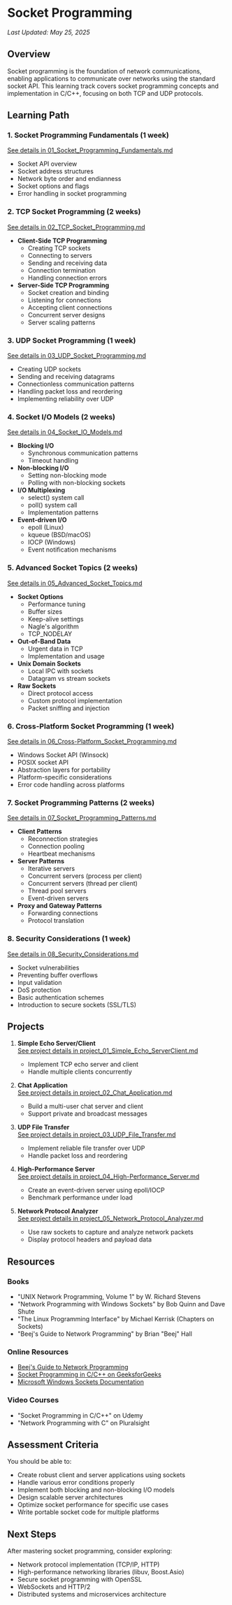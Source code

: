 # Socket Programming

*Last Updated: May 25, 2025*

## Overview

Socket programming is the foundation of network communications, enabling applications to communicate over networks using the standard socket API. This learning track covers socket programming concepts and implementation in C/C++, focusing on both TCP and UDP protocols.

## Learning Path

### 1. Socket Programming Fundamentals (1 week)
[See details in 01_Socket_Programming_Fundamentals.md](01_Socket_Programming/01_Socket_Programming_Fundamentals.md)
- Socket API overview
- Socket address structures
- Network byte order and endianness
- Socket options and flags
- Error handling in socket programming

### 2. TCP Socket Programming (2 weeks)
[See details in 02_TCP_Socket_Programming.md](01_Socket_Programming/02_TCP_Socket_Programming.md)
- **Client-Side TCP Programming**  
  - Creating TCP sockets
  - Connecting to servers
  - Sending and receiving data
  - Connection termination
  - Handling connection errors
- **Server-Side TCP Programming**  
  - Socket creation and binding
  - Listening for connections
  - Accepting client connections
  - Concurrent server designs
  - Server scaling patterns

### 3. UDP Socket Programming (1 week)
[See details in 03_UDP_Socket_Programming.md](01_Socket_Programming/03_UDP_Socket_Programming.md)
- Creating UDP sockets
- Sending and receiving datagrams
- Connectionless communication patterns
- Handling packet loss and reordering
- Implementing reliability over UDP

### 4. Socket I/O Models (2 weeks)
[See details in 04_Socket_IO_Models.md](01_Socket_Programming/04_Socket_IO_Models.md)
- **Blocking I/O**
  - Synchronous communication patterns
  - Timeout handling
- **Non-blocking I/O**
  - Setting non-blocking mode
  - Polling with non-blocking sockets
- **I/O Multiplexing**
  - select() system call
  - poll() system call
  - Implementation patterns
- **Event-driven I/O**
  - epoll (Linux)
  - kqueue (BSD/macOS)
  - IOCP (Windows)
  - Event notification mechanisms

### 5. Advanced Socket Topics (2 weeks)
[See details in 05_Advanced_Socket_Topics.md](01_Socket_Programming/05_Advanced_Socket_Topics.md)
- **Socket Options**
  - Performance tuning
  - Buffer sizes
  - Keep-alive settings
  - Nagle's algorithm
  - TCP_NODELAY
- **Out-of-Band Data**
  - Urgent data in TCP
  - Implementation and usage
- **Unix Domain Sockets**
  - Local IPC with sockets
  - Datagram vs stream sockets
- **Raw Sockets**
  - Direct protocol access
  - Custom protocol implementation
  - Packet sniffing and injection

### 6. Cross-Platform Socket Programming (1 week)
[See details in 06_Cross-Platform_Socket_Programming.md](01_Socket_Programming/06_Cross-Platform_Socket_Programming.md)
- Windows Socket API (Winsock)
- POSIX socket API
- Abstraction layers for portability
- Platform-specific considerations
- Error code handling across platforms

### 7. Socket Programming Patterns (2 weeks)
[See details in 07_Socket_Programming_Patterns.md](01_Socket_Programming/07_Socket_Programming_Patterns.md)
- **Client Patterns**
  - Reconnection strategies
  - Connection pooling
  - Heartbeat mechanisms
- **Server Patterns**
  - Iterative servers
  - Concurrent servers (process per client)
  - Concurrent servers (thread per client)
  - Thread pool servers
  - Event-driven servers
- **Proxy and Gateway Patterns**
  - Forwarding connections
  - Protocol translation

### 8. Security Considerations (1 week)
[See details in 08_Security_Considerations.md](01_Socket_Programming/08_Security_Considerations.md)
- Socket vulnerabilities
- Preventing buffer overflows
- Input validation
- DoS protection
- Basic authentication schemes
- Introduction to secure sockets (SSL/TLS)

## Projects

1. **Simple Echo Server/Client**  
   [See project details in project_01_Simple_Echo_ServerClient.md](01_Socket_Programming/project_01_Simple_Echo_ServerClient.md)
   - Implement TCP echo server and client
   - Handle multiple clients concurrently

2. **Chat Application**  
   [See project details in project_02_Chat_Application.md](01_Socket_Programming/project_02_Chat_Application.md)
   - Build a multi-user chat server and client
   - Support private and broadcast messages

3. **UDP File Transfer**  
   [See project details in project_03_UDP_File_Transfer.md](01_Socket_Programming/project_03_UDP_File_Transfer.md)
   - Implement reliable file transfer over UDP
   - Handle packet loss and reordering

4. **High-Performance Server**  
   [See project details in project_04_High-Performance_Server.md](01_Socket_Programming/project_04_High-Performance_Server.md)
   - Create an event-driven server using epoll/IOCP
   - Benchmark performance under load

5. **Network Protocol Analyzer**  
   [See project details in project_05_Network_Protocol_Analyzer.md](01_Socket_Programming/project_05_Network_Protocol_Analyzer.md)
   - Use raw sockets to capture and analyze network packets
   - Display protocol headers and payload data

## Resources

### Books
- "UNIX Network Programming, Volume 1" by W. Richard Stevens
- "Network Programming with Windows Sockets" by Bob Quinn and Dave Shute
- "The Linux Programming Interface" by Michael Kerrisk (Chapters on Sockets)
- "Beej's Guide to Network Programming" by Brian "Beej" Hall

### Online Resources
- [Beej's Guide to Network Programming](https://beej.us/guide/bgnet/)
- [Socket Programming in C/C++ on GeeksforGeeks](https://www.geeksforgeeks.org/socket-programming-cc/)
- [Microsoft Windows Sockets Documentation](https://docs.microsoft.com/en-us/windows/win32/winsock/windows-sockets-start-page-2)

### Video Courses
- "Socket Programming in C/C++" on Udemy
- "Network Programming with C" on Pluralsight

## Assessment Criteria

You should be able to:
- Create robust client and server applications using sockets
- Handle various error conditions properly
- Implement both blocking and non-blocking I/O models
- Design scalable server architectures
- Optimize socket performance for specific use cases
- Write portable socket code for multiple platforms

## Next Steps

After mastering socket programming, consider exploring:
- Network protocol implementation (TCP/IP, HTTP)
- High-performance networking libraries (libuv, Boost.Asio)
- Secure socket programming with OpenSSL
- WebSockets and HTTP/2
- Distributed systems and microservices architecture
